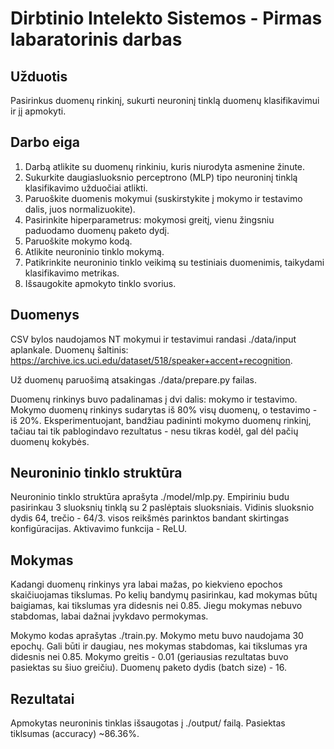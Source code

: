 # Dirbtinio Intelekto Sistemos - Pirmas labaratorinis darbas

## Užduotis

Pasirinkus duomenų rinkinį,  sukurti neuroninį tinklą duomenų klasifikavimui ir jį apmokyti.

## Darbo eiga
1) Darbą atlikite su duomenų rinkiniu, kuris niurodyta asmenine žinute.
2) Sukurkite daugiasluoksnio perceptrono (MLP) tipo neuroninį tinklą klasifikavimo užduočiai atlikti.
3) Paruoškite duomenis mokymui (suskirstykite į mokymo ir testavimo dalis, juos normalizuokite).
4) Pasirinkite hiperparametrus: mokymosi greitį, vienu žingsniu paduodamo duomenų paketo dydį.
5) Paruoškite mokymo kodą.
6) Atlikite neuroninio tinklo mokymą.
7) Patikrinkite neuroninio tinklo veikimą su testiniais duomenimis, taikydami klasifikavimo metrikas.
8) Išsaugokite apmokyto tinklo svorius.

## Duomenys

CSV bylos naudojamos NT mokymui ir testavimui randasi ./data/input aplankale. Duomenų šaltinis: https://archive.ics.uci.edu/dataset/518/speaker+accent+recognition.

Už duomenų paruošimą atsakingas ./data/prepare.py failas. 

Duomenų rinkinys buvo padalinamas į dvi dalis: mokymo ir testavimo. Mokymo duomenų rinkinys sudarytas iš 80% visų duomenų, o testavimo - iš 20%. 
Eksperimentuojant, bandžiau padininti mokymo duomenų rinkinį, tačiau tai tik pablogindavo rezultatus - nesu tikras kodėl, gal dėl pačių duomenų kokybės.

## Neuroninio tinklo struktūra

Neuroninio tinklo struktūra aprašyta ./model/mlp.py. Empiriniu budu pasirinkau 3 sluoksnių tinklą su 2 paslėptais sluoksniais. 
Vidinis sluoksnio dydis 64, trečio - 64/3. visos reikšmės parinktos bandant skirtingas konfigūracijas. Aktivavimo funkcija - ReLU.

## Mokymas

Kadangi duomenų rinkinys yra labai mažas, po kiekvieno epochos skaičiuojamas tikslumas. Po kelių bandymų pasirinkau, kad mokymas būtų baigiamas, kai tikslumas yra didesnis nei 0.85. 
Jiegu mokymas nebuvo stabdomas, labai dažnai įvykdavo permokymas.

Mokymo kodas aprašytas ./train.py. Mokymo metu buvo naudojama 30 epochų. Gali būti ir daugiau, nes mokymas stabdomas, kai tikslumas yra didesnis nei 0.85.
Mokymo greitis - 0.01 (geriausias rezultatas buvo pasiektas su šiuo greičiu).
Duomenų paketo dydis (batch size) - 16.

## Rezultatai

Apmokytas neuroninis tinklas išsaugotas į ./output/ failą.
Pasiektas tiklsumas (accuracy) ~86.36%. 
